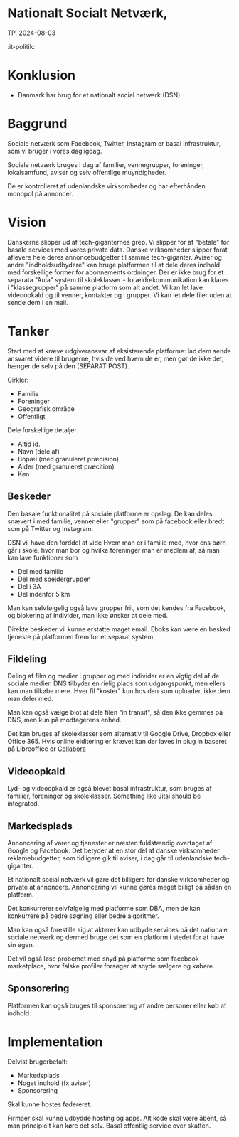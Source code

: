 # Nationalt Socialt Netværk,
TP, 2024-08-03

:it-politik:

# Konklusion
* Danmark har brug for et nationalt social netværk (DSN)

# Baggrund
Sociale netværk som Facebook, Twitter, Instagram er basal infrastruktur, som vi bruger i vores dagligdag.

Sociale netværk bruges i dag af familier, vennegrupper, foreninger, lokalsamfund, aviser og selv offentlige muyndigheder.

De er kontrolleret af udenlandske virksomheder og har efterhånden monopol på annoncer.

# Vision

Danskerne slipper ud af tech-giganternes grep.
Vi slipper for af "betale" for basale services med vores private data.
Danske virksomheder slipper forat aflevere hele deres annoncebudgetter til samme tech-giganter.
Aviser og andre "indholdsudbydere" kan bruge platformen til at dele deres indhold med forskellige former for abonnements ordninger.
Der er ikke brug for et separata "Aula" system til skoleklasser - forældrekommunikation kan klares i "klassegrupper" på samme platform som alt andet.
Vi kan let lave videoopkald og til venner, kontakter og i grupper.
Vi kan let dele filer uden at sende dem i en mail.

# Tanker

Start med at kræve udgiveransvar af eksisterende platforme: lad dem sende ansvaret videre til brugerne, hvis de ved hvem de er, men gør de ikke det, hænger de selv på den (SEPARAT POST). 


Cirkler:
* Familie
* Foreninger
* Geografisk område
* Offentligt

Dele forskellige detaljer
* Altid id.
* Navn (dele af)
* Bopæl (med granuleret præcision)
* Alder (med granuleret præcition)
* Køn 

## Beskeder

Den basale funktionalitet på sociale platforme er opslag.
De kan deles snævert i med familie, venner eller "grupper" som på facebook eller bredt som på Twitter og Instagram.

DSN vil have den forddel at vide Hvem man er i familie med, hvor ens børn går i skole, hvor man bor og hvilke foreninger man er medlem af, så man kan lave funktioner som

* Del med familie
* Del med spejdergruppen
* Del i 3A
* Del indenfor 5 km

Man kan selvfølgelig også lave grupper frit, som det kendes fra Facebook, og blokering af individer, man ikke ønsker at dele med.

Direkte beskeder vil kunne erstatte maget email.
Eboks kan være en besked tjeneste på platformen frem for et separat system.

## Fildeling

Deling af film og medier i grupper og med individer er en vigtig del af de sociale medier.
DNS tilbyder en rielig plads som udgangspunkt, men ellers kan man tilkøbe mere.
Hver fil "koster" kun hos den som uploader, ikke dem man deler med.

Man kan også vælge blot at dele filen "in transit", så den ikke gemmes på DNS, men kun på modtagerens enhed.

Det kan bruges af skoleklasser som alternativ til Google Drive, Dropbox eller Office 365.
Hvis online eiditering er krævet kan der laves in plug in baseret på Libreoffice or [Collabora](https://www.collaboraonline.com/collabora-online/)


## Videoopkald

Lyd- og videoopkald er også blevet basal infrastruktur, som bruges af familier, foreninger og skoleklasser.
Something like [Jitsi](https://jitsi.github.io/handbook/) should be integrated.

## Markedsplads

Annoncering af varer og tjenester er næsten fuldstændig overtaget af Google og Facebook.
Det betyder at en stor del af danske virksomheder reklamebudgetter, som tidligere gik til aviser, i dag går til udenlandske tech-giganter.

Et nationalt social netværk vil gøre det billigere for danske virksomheder og private at annoncere.
Annoncering vil kunne gøres meget billigt på sådan en platform.

Det konkurrerer selvfølgelig med platforme som DBA, men de kan konkurrere på bedre søgning eller bedre algoritmer.

Man kan også forestille sig at aktører kan udbyde services på det nationale sociale netværk og dermed bruge det som en platform i stedet for at have sin egen.

Det vil også løse probemet med snyd på platforme som facebook marketplace, hvor falske profiler forsøger at snyde sælgere og købere.


## Sponsorering

Platformen kan også bruges til sponsorering af andre personer eller køb af indhold.

# Implementation

Delvist brugerbetalt:
* Markedsplads
* Noget indhold (fx aviser)
* Sponsorering

Skal kunne hostes fødereret.

Firmaer skal kunne udbydde hosting og apps.
Alt kode skal være åbent, så man principielt kan køre det selv.
Basal offentlig service over skatten.

